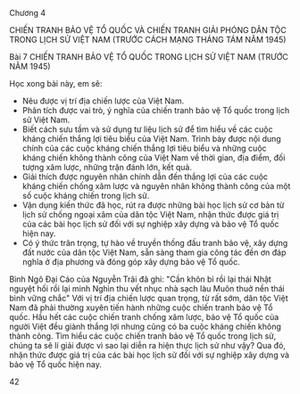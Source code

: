 Chương 4

CHIẾN TRANH BẢO VỆ TỔ QUỐC VÀ CHIẾN TRANH GIẢI PHÓNG DÂN TỘC TRONG LỊCH SỬ VIỆT NAM (TRƯỚC CÁCH MẠNG THÁNG TÁM NĂM 1945)

Bài 7 CHIẾN TRANH BẢO VỆ TỔ QUỐC TRONG LỊCH SỬ VIỆT NAM (TRƯỚC NĂM 1945)

Học xong bài này, em sẽ:
- Nêu được vị trí địa chiến lược của Việt Nam.
- Phân tích được vai trò, ý nghĩa của chiến tranh bảo vệ Tổ quốc trong lịch sử Việt Nam.
- Biết cách sưu tầm và sử dụng tư liệu lịch sử để tìm hiểu về các cuộc kháng chiến thắng lợi tiêu biểu của Việt Nam. Trình bày được nội dung chính của các cuộc kháng chiến thắng lợi tiêu biểu và những cuộc kháng chiến không thành công của Việt Nam về thời gian, địa điểm, đối tượng xâm lược, những trận đánh lớn, kết quả.
- Giải thích được nguyên nhân chính dẫn đến thắng lợi của các cuộc kháng chiến chống xâm lược và nguyên nhân không thành công của một số cuộc kháng chiến trong lịch sử.
- Vận dụng kiến thức đã học, rút ra được những bài học lịch sử cơ bản từ lịch sử chống ngoại xâm của dân tộc Việt Nam, nhận thức được giá trị của các bài học lịch sử đối với sự nghiệp xây dựng và bảo vệ Tổ quốc hiện nay.
- Có ý thức trân trọng, tự hào về truyền thống đấu tranh bảo vệ, xây dựng đất nước của dân tộc Việt Nam, sẵn sàng tham gia công tác đền ơn đáp nghĩa ở địa phương và đóng góp xây dựng bảo vệ Tổ quốc.

Bình Ngô Đại Cáo của Nguyễn Trãi đã ghi:
"Cần khôn bỉ rồi lại thái
Nhật nguyệt hối rồi lại minh
Nghìn thu vết nhục nhà sạch làu
Muôn thuở nền thái bình vững chắc"
Với vị trí địa chiến lược quan trọng, từ rất sớm, dân tộc Việt Nam đã phải thường xuyên tiến hành những cuộc chiến tranh bảo vệ Tổ quốc. Hầu hết các cuộc chiến tranh chống xâm lược, bảo vệ Tổ quốc của người Việt đều giành thắng lợi nhưng cũng có ba cuộc kháng chiến không thành công. Tìm hiểu các cuộc chiến tranh bảo vệ Tổ quốc trong lịch sử, chúng ta sẽ lí giải được vì sao lại diễn ra hiện thực lịch sử như vậy? Qua đó, nhận thức được giá trị của các bài học lịch sử đối với sự nghiệp xây dựng và bảo vệ Tổ quốc hiện nay.

42